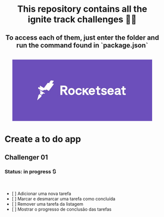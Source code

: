 <div align="center">
  <h1>This repository contains all the ignite track challenges 🚀🚀</h1>
  <h2>To access each of them, just enter the folder and run the command found in `package.json`</h2>
  <br/>
  <img src="./github/rocketseat_header.jpg" alt="rocketseat header preview" height="200px" />
</div>

<div>

  <h1>Create a to do app</h1>
  <h2>Challenger 01</h2>
  <h3>Status: in progress 🔃</h3>
  <br />

  <ul>
    <li>[ ] Adicionar uma nova tarefa</li>  
    <li>[ ] Marcar e desmarcar uma tarefa como concluída</li>  
    <li>[ ] Remover uma tarefa da listagem</li>  
    <li>[ ] Mostrar o progresso de conclusão das tarefas</li>  
  </ul>

</div>
